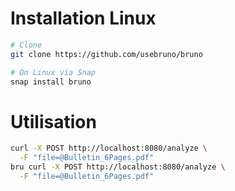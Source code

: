 
# Installation Linux


````bash
# Clone
git clone https://github.com/usebruno/bruno

# On Linux via Snap
snap install bruno

````


# Utilisation


````bash
curl -X POST http://localhost:8080/analyze \
  -F "file=@Bulletin_6Pages.pdf"
bru curl -X POST http://localhost:8080/analyze \
  -F "file=@Bulletin_6Pages.pdf"

````